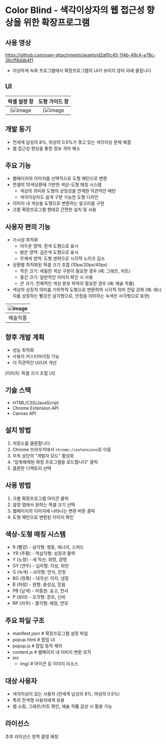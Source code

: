 # Color Blind - 색각이상자의 웹 접근성 향상을 위한 확장프로그램

## 사용 영상


https://github.com/user-attachments/assets/d2af0c45-114b-49c4-a78c-36cff8ddb4f1
- 이상하게 녹화 프로그램에서 확장프로그램의 UI가 보이지 않아 아래 올립니다

## UI
| 픽셀 설정 창 | 도형 가이드 창 |
|:---:|:---:|
| (![image](https://github.com/user-attachments/assets/fd500a17-4520-464e-bd4b-69ab88a2bb03) | (![image](https://github.com/user-attachments/assets/0e018099-7c09-402e-a8e1-fc4109eb9307) |


## 개발 동기
- 전세계 남성의 8%, 여성의 0.5%가 겪고 있는 색각이상 문제 해결
- 웹 접근성 향상을 통한 정보 격차 해소

## 주요 기능
- 웹페이지의 이미지를 선택적으로 도형 패턴으로 변환
- 먼셀의 10색상환에 기반한 색상-도형 매칭 시스템
  - 색상의 의미와 도형의 상징성을 연계한 직관적인 패턴
  - 색각이상자도 쉽게 구분 가능한 도형 디자인
- 이미지 내 색상을 도형으로 변환하는 알고리즘 구현
- 크롬 확장프로그램 형태로 간편한 설치 및 사용

## 사용자 편의 기능
- 가시성 최적화
  - 어두운 영역: 흰색 도형으로 표시
  - 밝은 영역: 검은색 도형으로 표시
  - 무채색 영역: 도형 생략으로 시각적 노이즈 감소
- 상황별 최적화된 픽셀 크기 조절 (10px/20px/40px)
  - 작은 크기: 세밀한 색상 구분이 필요한 경우 (예: 그래프, 차트)
  - 중간 크기: 일반적인 이미지 확인 시 사용
  - 큰 크기: 전체적인 색상 분포 파악이 필요한 경우 (예: 예술 작품)
- 색상의 상징적 의미를 기하학적 도형으로 변환하여 시각적 의미 전달 강화
  (예: 에너지를 상징하는 빨강은 삼각형으로, 안정을 의미하는 녹색은 사각형으로 표현)
    
| ![image](https://github.com/user-attachments/assets/27142ca6-93d4-4a48-85aa-9350e6e55975) |
|:---:|
| 예술작품 |


## 향후 개발 계획
- 성능 최적화
- 사용자 커스터마이징 기능
- 더 직관적인 UI/UX 개선

[이미지: 픽셀 크기 조절 UI]

## 기술 스택
- HTML/CSS/JavaScript
- Chrome Extension API
- Canvas API

## 설치 방법
1. 저장소를 클론합니다
2. Chrome 브라우저에서 `chrome://extensions`로 이동
3. 우측 상단의 "개발자 모드" 활성화
4. "압축해제된 확장 프로그램을 로드합니다" 클릭
5. 클론한 디렉토리 선택

## 사용 방법
1. 크롬 확장프로그램 아이콘 클릭
2. 설정 탭에서 원하는 픽셀 크기 선택
3. 웹페이지의 이미지에 나타나는 변환 버튼 클릭
4. 도형 패턴으로 변환된 이미지 확인

## 색상-도형 매칭 시스템
- R (빨강) - 삼각형: 행동, 에너지, 스피드
- YR (주황) - 역삼각형: 성장과 활력
- Y (노랑) - 세 직선: 희망, 광명
- GY (연두) - 십자형: 지성, 위안
- G (녹색) - 사각형: 안식, 안정
- BG (청록) - 대각선: 이지, 냉정
- B (파랑) - 원형: 충성심, 믿음
- PB (남색) - 이중원: 숭고, 천사
- P (보라) - 오각형: 창조, 신비
- RP (자주) - 팔각형: 애정, 연모

## 주요 파일 구조
- manifest.json        # 확장프로그램 설정 파일
- popup.html          # 팝업 UI
- popup.js            # 팝업 동작 제어
- content.js          # 웹페이지 내 이미지 변환 로직
- src
  - img/           # 아이콘 등 이미지 리소스

## 대상 사용자
- 색각이상이 있는 사용자 (전세계 남성의 8%, 여성의 0.5%)
- 특히 전색맹 사용자에게 유용
- 웹 쇼핑, 그래프/차트 확인, 예술 작품 감상 시 활용 가능

## 라이선스
추후 라이선스 정책 결정 예정
